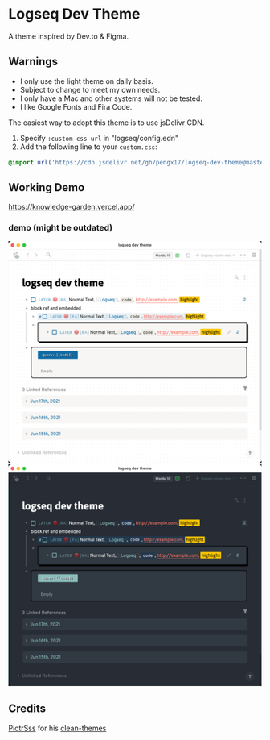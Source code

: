 # Logseq Dev Theme

A theme inspired by Dev.to & Figma.

## Warnings
- I only use the light theme on daily basis.
- Subject to change to meet my own needs.
- I only have a Mac and other systems will not be tested.
- I like Google Fonts and Fira Code.

The easiest way to adopt this theme is to use jsDelivr CDN.

1. Specify `:custom-css-url` in "logseq/config.edn"
2. Add the following line to your `custom.css`:
  ```css
  @import url('https://cdn.jsdelivr.net/gh/pengx17/logseq-dev-theme@master/custom.css');
  ```

## Working Demo
https://knowledge-garden.vercel.app/

### demo (might be outdated)
![](./light.png)
![](./dark.png)

## Credits

[PiotrSss](https://github.com/PiotrSss) for his [clean-themes](https://github.com/PiotrSss/logseq-clean-themes)
